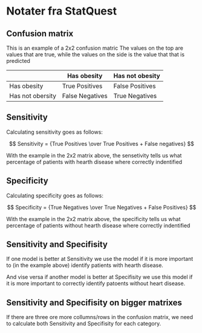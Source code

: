 # Notater fra StatQuest

## Confusion matrix

This is an example of a 2x2 confusion matric
The values on the top are values that are true, while the values on the side is the value that that is predicted

|                  | Has obesity     | Has not obesity |
| ---------------- | --------------- | --------------- |
| Has obesity      | True Positives  | False Positives |
| Has not obersity | False Negatives | True Negatives  |

## Sensitivity

Calculating sensitivity goes as follows:

$$ 
Sensitivity = {True Positives \over 
True Positives + False negatives}
$$

With the example in the 2x2 matrix above, the sensetivity tells us what percentage of patients with hearth disease where correctly indentified

## Specificity

Calculating specificity goes as follows:

$$
Specificity = {True Negatives \over
True Negatives + False Positives}
$$

With the example in the 2x2 matrix above, the specificity tells us what percentage of patients without hearth disease where correctly indentified

## Sensitivity and Specifisity

If one model is better at Sensitivity we use the model if it is more important to (in the example above) identify patients with hearth disease.

And vise versa if another model is better at Specifisity we use this model if it is more important to correctly identify patoents without heart disease.

## Sensitivity and Specifisity on bigger matrixes

If there are three ore more collumns/rows in the confusion matrix, we need to calculate both Sensitivity and Specifisity for each category.
